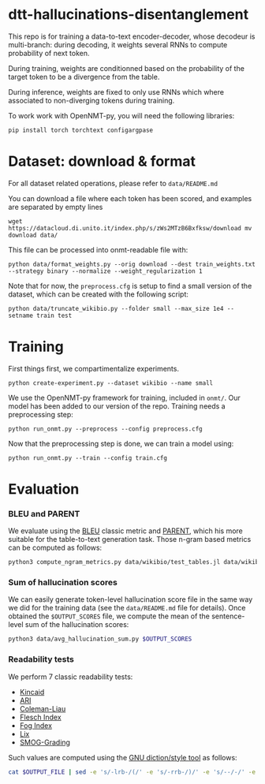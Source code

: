 # dtt-hallucinations-disentanglement

This repo is for training a data-to-text encoder-decoder, whose decodeur is multi-branch: during decoding, it weights several RNNs to compute probability of next token.

During training, weights are conditionned based on the probability of the target token to be a divergence from the table.

During inference, weights are fixed to only use RNNs which where associated to non-diverging tokens during training.

To work work with OpenNMT-py, you will need the following libraries:

`pip install torch torchtext configargpase`

# Dataset: download & format

For all dataset related operations, please refer to `data/README.md`

You can download a file where each token has been scored, and examples are separated by empty lines

`
wget https://datacloud.di.unito.it/index.php/s/zWs2MTzB6Bxfksw/download
mv download data/
`

This file can be processed into onmt-readable file with:

`python data/format_weights.py --orig download --dest train_weights.txt --strategy binary --normalize --weight_regularization 1`


Note that for now, the `preprocess.cfg` is setup to find a small version of the dataset, which can be created with the following script:

`python data/truncate_wikibio.py --folder small --max_size 1e4 --setname train test`



# Training

First things first, we compartimentalize experiments.

`python create-experiment.py --dataset wikibio --name small`

We use the OpenNMT-py framework for training, included in `onmt/`. Our model has been added to our version of the repo.
Training needs a preprocessing step:

`python run_onmt.py --preprocess --config preprocess.cfg`


Now that the preprocessing step is done, we can train a model using:

`python run_onmt.py --train --config train.cfg`


# Evaluation

### BLEU and  PARENT
We evaluate using the [BLEU](https://www.aclweb.org/anthology/P02-1040.pdf) classic metric and
[PARENT](https://www.aclweb.org/anthology/P19-1483.pdf), which his more suitable for the table-to-text generation task.
Those n-gram based metrics can be computed as follows:
```bash
python3 compute_ngram_metrics.py data/wikibio/test_tables.jl data/wikibio/test_output.txt $OUTPUT_FILE
```

### Sum of hallucination scores
We can easily generate token-level hallucination score file in the same way we did for the training data (see the
`data/README.md` file for details). Once obtained the `$OUTPUT_SCORES` file, we compute the mean of the sentence-level
sum of the hallucination scores:
```bash
python3 data/avg_hallucination_sum.py $OUTPUT_SCORES
```

### Readability tests
We perform 7 classic readability tests:
 * [Kincaid](https://en.wikipedia.org/wiki/Flesch%E2%80%93Kincaid_readability_tests)
 * [ARI](https://en.wikipedia.org/wiki/Automated_readability_index)
 * [Coleman-Liau](https://en.wikipedia.org/wiki/Coleman%E2%80%93Liau_index)
 * [Flesch Index](https://en.wikipedia.org/wiki/Flesch%E2%80%93Kincaid_readability_tests)
 * [Fog Index](https://en.wikipedia.org/wiki/Gunning_fog_index)
 * [Lix](https://en.wikipedia.org/wiki/Lix_(readability_test))
 * [SMOG-Grading](https://en.wikipedia.org/wiki/SMOG)

Such values are computed using the [GNU diction/style tool](https://www.gnu.org/software/diction/) as follows:
```bash
cat $OUTPUT_FILE | sed -e 's/-lrb-/(/' -e 's/-rrb-/)/' -e 's/--/-/' -e "s/''/\"/" -e 's/``/"/' -e 's/./\u&/' | style
```

